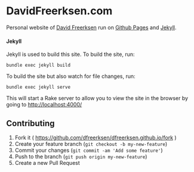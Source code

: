 # DavidFreerksen.com

Personal website of [David Freerksen](http://www.davidfreerksen.com) run on [Github Pages](https://pages.github.com/) and [Jekyll](http://jekyllrb.com/).

#### Jekyll

Jekyll is used to build this site. To build the site, run:

```
bundle exec jekyll build
```

To build the site but also watch for file changes, run:

```
bundle exec jekyll serve
```

This will start a Rake server to allow you to view the site in the browser by going to [http://localhost:4000/](http://localhost:4000/)

## Contributing

1. Fork it ( https://github.com/dfreerksen/dfreerksen.github.io/fork )
2. Create your feature branch (`git checkout -b my-new-feature`)
3. Commit your changes (`git commit -am 'Add some feature'`)
4. Push to the branch (`git push origin my-new-feature`)
5. Create a new Pull Request
